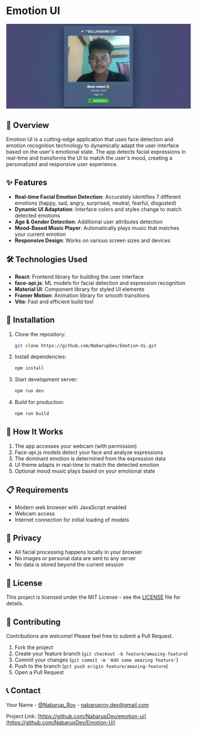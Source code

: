 # Emotion UI

![Emotion UI Banner](./src/assets/githubbanner.png)

## 🚀 Overview

Emotion UI is a cutting-edge application that uses face detection and emotion recognition technology to dynamically adapt the user interface based on the user's emotional state. The app detects facial expressions in real-time and transforms the UI to match the user's mood, creating a personalized and responsive user experience.

## ✨ Features

- **Real-time Facial Emotion Detection**: Accurately identifies 7 different emotions (happy, sad, angry, surprised, neutral, fearful, disgusted)
- **Dynamic UI Adaptation**: Interface colors and styles change to match detected emotions
- **Age & Gender Detection**: Additional user attributes detection
- **Mood-Based Music Player**: Automatically plays music that matches your current emotion
- **Responsive Design**: Works on various screen sizes and devices

## 🛠️ Technologies Used

- **React**: Frontend library for building the user interface
- **face-api.js**: ML models for facial detection and expression recognition
- **Material UI**: Component library for styled UI elements
- **Framer Motion**: Animation library for smooth transitions
- **Vite**: Fast and efficient build tool

## 🔧 Installation

1. Clone the repository:
   ```bash
   git clone https://github.com/NabarupDev/Emotion-Ui.git
   ```

2. Install dependencies:
   ```bash
   npm install
   ```

3. Start development server:
   ```bash
   npm run dev
   ```

4. Build for production:
   ```bash
   npm run build
   ```

## 🎯 How It Works

1. The app accesses your webcam (with permission)
2. Face-api.js models detect your face and analyze expressions
3. The dominant emotion is determined from the expression data
4. UI theme adapts in real-time to match the detected emotion
5. Optional mood music plays based on your emotional state

## 📋 Requirements

- Modern web browser with JavaScript enabled
- Webcam access
- Internet connection for initial loading of models

## 🔐 Privacy

- All facial processing happens locally in your browser
- No images or personal data are sent to any server
- No data is stored beyond the current session

## 📝 License

This project is licensed under the MIT License - see the [LICENSE](LICENSE) file for details.

## 🤝 Contributing

Contributions are welcome! Please feel free to submit a Pull Request.

1. Fork the project
2. Create your feature branch (`git checkout -b feature/amazing-feature`)
3. Commit your changes (`git commit -m 'Add some amazing feature'`)
4. Push to the branch (`git push origin feature/amazing-feature`)
5. Open a Pull Request

## 📞 Contact

Your Name - [@Nabarup_Roy](https://x.com/Nabarup_Roy) - nabaruproy.dev@gmail.com

Project Link: [https://github.com/NabarupDev/emotion-ui](https://github.com/NabarupDev/Emotion-Ui)
